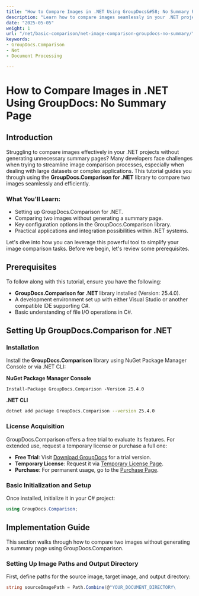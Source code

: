 ```yaml
---
title: "How to Compare Images in .NET Using GroupDocs&#58; No Summary Page"
description: "Learn how to compare images seamlessly in your .NET projects using GroupDocs.Comparison, without generating summary pages. Enhance efficiency with this comprehensive guide."
date: "2025-05-05"
weight: 1
url: "/net/basic-comparison/net-image-comparison-groupdocs-no-summary/"
keywords:
- GroupDocs.Comparison
- Net
- Document Processing

---
```



# How to Compare Images in .NET Using GroupDocs: No Summary Page

## Introduction

Struggling to compare images effectively in your .NET projects without generating unnecessary summary pages? Many developers face challenges when trying to streamline image comparison processes, especially when dealing with large datasets or complex applications. This tutorial guides you through using the **GroupDocs.Comparison for .NET** library to compare two images seamlessly and efficiently.

### What You'll Learn:
- Setting up GroupDocs.Comparison for .NET.
- Comparing two images without generating a summary page.
- Key configuration options in the GroupDocs.Comparison library.
- Practical applications and integration possibilities within .NET systems.

Let's dive into how you can leverage this powerful tool to simplify your image comparison tasks. Before we begin, let's review some prerequisites.

## Prerequisites

To follow along with this tutorial, ensure you have the following:

- **GroupDocs.Comparison for .NET** library installed (Version: 25.4.0).
- A development environment set up with either Visual Studio or another compatible IDE supporting C#.
- Basic understanding of file I/O operations in C#.

## Setting Up GroupDocs.Comparison for .NET

### Installation

Install the **GroupDocs.Comparison** library using NuGet Package Manager Console or via .NET CLI:

**NuGet Package Manager Console**
```shell
Install-Package GroupDocs.Comparison -Version 25.4.0
```

**\.NET CLI**
```bash
dotnet add package GroupDocs.Comparison --version 25.4.0
```

### License Acquisition

GroupDocs.Comparison offers a free trial to evaluate its features. For extended use, request a temporary license or purchase a full one:
- **Free Trial**: Visit [Download GroupDocs](https://releases.groupdocs.com/comparison/net/) for a trial version.
- **Temporary License**: Request it via [Temporary License Page](https://purchase.groupdocs.com/temporary-license/).
- **Purchase**: For permanent usage, go to the [Purchase Page](https://purchase.groupdocs.com/buy).

### Basic Initialization and Setup

Once installed, initialize it in your C# project:

```csharp
using GroupDocs.Comparison;
```

## Implementation Guide

This section walks through how to compare two images without generating a summary page using GroupDocs.Comparison.

### Setting Up Image Paths and Output Directory

First, define paths for the source image, target image, and output directory:

```csharp
string sourceImagePath = Path.Combine(@"YOUR_DOCUMENT_DIRECTORY\
